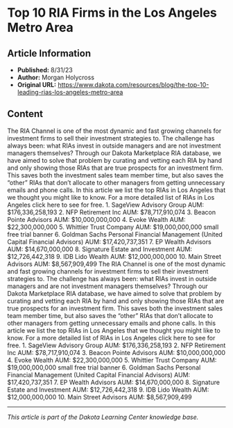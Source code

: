 # Top 10 RIA Firms in the Los Angeles Metro Area

## Article Information
- **Published:** 8/31/23
- **Author:** Morgan Holycross
- **Original URL:** https://www.dakota.com/resources/blog/the-top-10-leading-rias-los-angeles-metro-area

## Content

The RIA Channel is one of the most dynamic and fast growing channels for investment firms to sell their investment strategies to. The challenge has always been: what RIAs invest in outside managers and are not investment managers themselves? Through our Dakota Marketplace RIA database, we have aimed to solve that problem by curating and vetting each RIA by hand and only showing those RIAs that are true prospects for an investment firm. This saves both the investment sales team member time, but also saves the “other” RIAs that don’t allocate to other managers from getting unnecessary emails and phone calls. In this article we list the top RIAs in Los Angeles that we thought you might like to know. For a more detailed list of RIAs in Los Angeles click here to see for free. 1. SageView Advisory Group AUM: $176,336,258,193 2. NFP Retirement Inc AUM: $78,717,910,074 3. Beacon Pointe Advisors AUM: $10,000,000,000 4. Evoke Wealth AUM: $22,300,000,000 5. Whittier Trust Company AUM: $19,000,000,000 small free trial banner 6. Goldman Sachs Personal Financial Management (United Capital Financial Advisors) AUM: $17,420,737,351 7. EP Wealth Advisors AUM: $14,670,000,000 8. Signature Estate and Investment AUM: $12,726,442,318 9. IDB Lido Wealth AUM: $12,000,000,000 10. Main Street Advisors AUM: $8,567,909,499 The RIA Channel is one of the most dynamic and fast growing channels for investment firms to sell their investment strategies to. The challenge has always been: what RIAs invest in outside managers and are not investment managers themselves? Through our Dakota Marketplace RIA database, we have aimed to solve that problem by curating and vetting each RIA by hand and only showing those RIAs that are true prospects for an investment firm. This saves both the investment sales team member time, but also saves the “other” RIAs that don’t allocate to other managers from getting unnecessary emails and phone calls. In this article we list the top RIAs in Los Angeles that we thought you might like to know. For a more detailed list of RIAs in Los Angeles click here to see for free. 1. SageView Advisory Group AUM: $176,336,258,193 2. NFP Retirement Inc AUM: $78,717,910,074 3. Beacon Pointe Advisors AUM: $10,000,000,000 4. Evoke Wealth AUM: $22,300,000,000 5. Whittier Trust Company AUM: $19,000,000,000 small free trial banner 6. Goldman Sachs Personal Financial Management (United Capital Financial Advisors) AUM: $17,420,737,351 7. EP Wealth Advisors AUM: $14,670,000,000 8. Signature Estate and Investment AUM: $12,726,442,318 9. IDB Lido Wealth AUM: $12,000,000,000 10. Main Street Advisors AUM: $8,567,909,499

---

*This article is part of the Dakota Learning Center knowledge base.*
